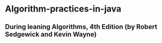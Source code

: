 # Algorithm-practices-in-java

## During leaning Algorithms, 4th Edition (by Robert Sedgewick and Kevin Wayne)
